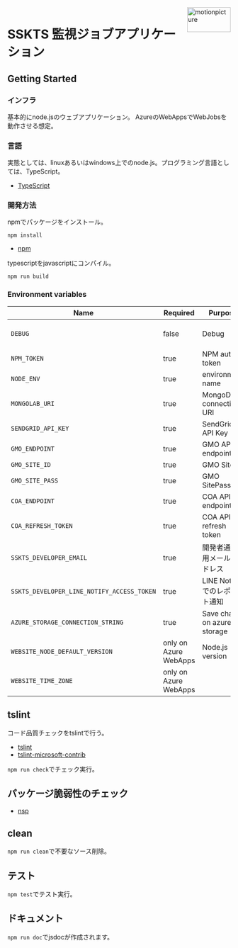 <img src="https://motionpicture.jp/images/common/logo_01.svg" alt="motionpicture" title="motionpicture" align="right" height="56" width="98"/>

# SSKTS 監視ジョブアプリケーション

## Getting Started

### インフラ
基本的にnode.jsのウェブアプリケーション。
AzureのWebAppsでWebJobsを動作させる想定。

### 言語
実態としては、linuxあるいはwindows上でのnode.js。プログラミング言語としては、TypeScript。

* [TypeScript](https://www.typescriptlang.org/)

### 開発方法
npmでパッケージをインストール。

```shell
npm install
```
* [npm](https://www.npmjs.com/)


typescriptをjavascriptにコンパイル。

```shell
npm run build
```


### Environment variables

| Name                                       | Required              | Purpose                        | Value        |
|--------------------------------------------|-----------------------|--------------------------------|--------------|
| `DEBUG`                                    | false                 | Debug                          | sskts-monitoring-jobs:* |
| `NPM_TOKEN`                                | true                  | NPM auth token                 ||
| `NODE_ENV`                                 | true                  | environment name               ||
| `MONGOLAB_URI`                             | true                  | MongoDB connection URI         ||
| `SENDGRID_API_KEY`                         | true                  | SendGrid API Key               ||
| `GMO_ENDPOINT`                             | true                  | GMO API endpoint               ||
| `GMO_SITE_ID`                              | true                  | GMO SiteID                     ||
| `GMO_SITE_PASS`                            | true                  | GMO SitePass                   ||
| `COA_ENDPOINT`                             | true                  | COA API endpoint               ||
| `COA_REFRESH_TOKEN`                        | true                  | COA API refresh token          ||
| `SSKTS_DEVELOPER_EMAIL`                    | true                  | 開発者通知用メールアドレス        ||
| `SSKTS_DEVELOPER_LINE_NOTIFY_ACCESS_TOKEN` | true                  | LINE Notifyでのレポート通知      ||
| `AZURE_STORAGE_CONNECTION_STRING`          | true                  | Save charts on azure storage   ||
| `WEBSITE_NODE_DEFAULT_VERSION`             | only on Azure WebApps | Node.js version                ||
| `WEBSITE_TIME_ZONE`                        | only on Azure WebApps |                                | Tokyo Standard Time |


## tslint

コード品質チェックをtslintで行う。
* [tslint](https://github.com/palantir/tslint)
* [tslint-microsoft-contrib](https://github.com/Microsoft/tslint-microsoft-contrib)

`npm run check`でチェック実行。


## パッケージ脆弱性のチェック

* [nsp](https://www.npmjs.com/package/nsp)


## clean
`npm run clean`で不要なソース削除。


## テスト
`npm test`でテスト実行。


## ドキュメント
`npm run doc`でjsdocが作成されます。

